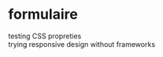 # formulaire
testing CSS propreties	     	                                                                                                 
trying responsive design without frameworks	
